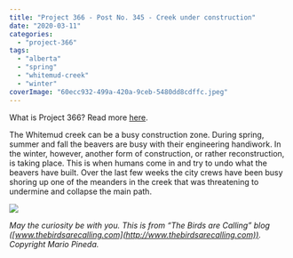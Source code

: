 ```yaml
---
title: "Project 366 - Post No. 345 - Creek under construction"
date: "2020-03-11"
categories: 
  - "project-366"
tags: 
  - "alberta"
  - "spring"
  - "whitemud-creek"
  - "winter"
coverImage: "60ecc932-499a-420a-9ceb-5480dd8cdffc.jpeg"
---
```


What is Project 366? Read more [here](https://thebirdsarecalling.com/2019/03/29/project-366/).

The Whitemud creek can be a busy construction zone. During spring, summer and fall the beavers are busy with their engineering handiwork. In the winter, however, another form of construction, or rather reconstruction, is taking place. This is when humans come in and try to undo what the beavers have built. Over the last few weeks the city crews have been busy shoring up one of the meanders in the creek that was threatening to undermine and collapse the main path.

![](https://thebirdsarecallingandimustgo.files.wordpress.com/2020/03/60ecc932-499a-420a-9ceb-5480dd8cdffc.jpeg?w=1024)

_May the curiosity be with you. This is from “The Birds are Calling” blog ([www.thebirdsarecalling.com](http://www.thebirdsarecalling.com)). Copyright Mario Pineda._
